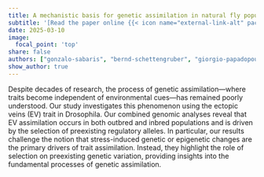 ```yaml
---
title: A mechanistic basis for genetic assimilation in natural fly populations.
subtitle: '[Read the paper online {{< icon name="external-link-alt" pack="fas" >}}](https://www.pnas.org/doi/10.1073/pnas.2415982122) or [download it here {{< icon name="file-pdf" pack="fas" >}}](https://vloubiere.github.io/website/publication/sabar-s-2025/sabar-s-2025.pdf). <br> Bravo Gonzalo and co-authors!'
date: 2025-03-10
image:
  focal_point: 'top'
share: false  
authors: ["gonzalo-sabaris", "bernd-schettengruber", "giorgio-papadopoulos",  "Marta Coronado-Zamora", "maximilian-fitz-james", "Josefa González", "frederic-bantignies", "giacomo-cavalli"]  # slugs of author profiles
show_author: true
---
```


<!--more-->

Despite decades of research, the process of genetic assimilation—where traits become independent of environmental cues—has remained poorly understood. Our study investigates this phenomenon using the ectopic veins (EV) trait in Drosophila. Our combined genomic analyses reveal that EV assimilation occurs in both outbred and inbred populations and is driven by the selection of preexisting regulatory alleles. In particular, our results challenge the notion that stress-induced genetic or epigenetic changes are the primary drivers of trait assimilation. Instead, they highlight the role of selection on preexisting genetic variation, providing insights into the fundamental processes of genetic assimilation.